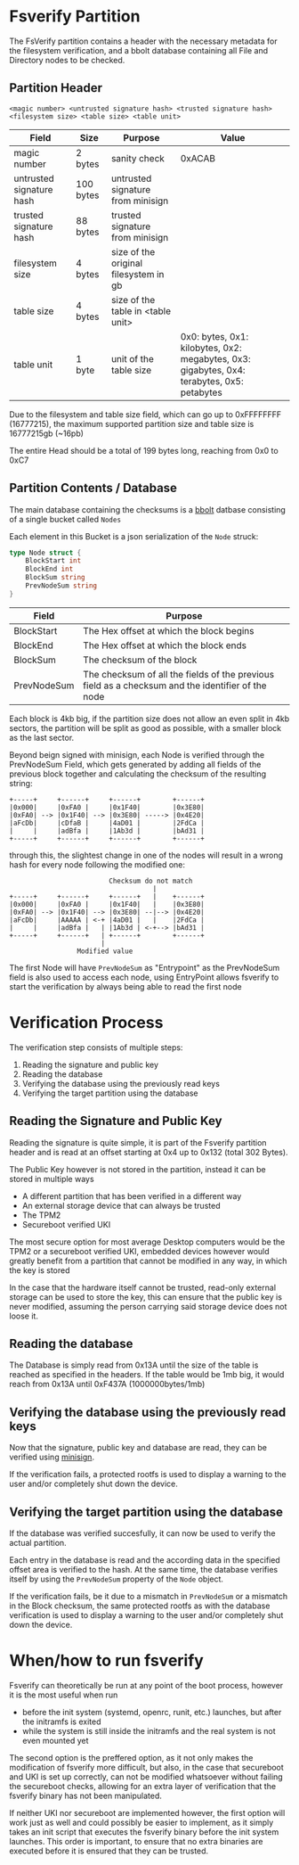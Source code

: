 # Fsverify Partition
The FsVerify partition contains a header with the necessary metadata for the filesystem verification, and a bbolt database containing all File and Directory nodes to be checked.

## Partition Header
`<magic number> <untrusted signature hash> <trusted signature hash> <filesystem size> <table size> <table unit>`

Field|Size|Purpose|Value
-----|----|-------|-----
magic number|2 bytes|sanity check|0xACAB
untrusted signature hash|100 bytes|untrusted signature from minisign
trusted signature hash|88 bytes|trusted signature from minisign
filesystem size|4 bytes|size of the original filesystem in gb
table size|4 bytes| size of the table in <table unit\>
table unit|1 byte|unit of the table size|0x0: bytes, 0x1: kilobytes, 0x2: megabytes, 0x3: gigabytes, 0x4: terabytes, 0x5: petabytes

Due to the filesystem and table size field, which can go up to 0xFFFFFFFF (16777215), the maximum supported partition size and table size is 16777215gb (~16pb)

The entire Head should be a total of 199 bytes long, reaching from 0x0 to 0xC7

## Partition Contents / Database
The main database containing the checksums is a [bbolt](https://github.com/etcd-io/bbolt) datbase consisting of a single bucket called `Nodes`

Each element in this Bucket is a json serialization of the `Node` struck:
```go
type Node struct {
	BlockStart int
	BlockEnd int
	BlockSum string
	PrevNodeSum string
}
```

Field|Purpose
----|----
BlockStart|The Hex offset at which the block begins
BlockEnd|The Hex offset at which the block ends
BlockSum|The checksum of the block
PrevNodeSum|The checksum of all the fields of the previous field as a checksum and the identifier of the node

Each block is 4kb big, if the partition size does not allow an even split in 4kb sectors, the partition will be split as good as possible, with a smaller block as the last sector.

Beyond beign signed with minisign, each Node is verified through the PrevNodeSum Field, which gets generated by adding all fields of the previous block together and calculating the checksum of the resulting string:
```
+-----+     +------+     +------+        +------+
|0x000|     |0xFA0 |     |0x1F40|        |0x3E80|
|0xFA0| --> |0x1F40| --> |0x3E80| -----> |0x4E20|
|aFcDb|     |cDfaB |     |4aD01 |        |2FdCa |
|     |     |adBfa |     |1Ab3d |        |bAd31 |
+-----+     +------+     +------+        +------+
```
through this, the slightest change in one of the nodes will result in a wrong hash for every node following the modified one:
```
                         Checksum do not match
                                    |
+-----+     +------+     +------+   |    +------+
|0x000|     |0xFA0 |     |0x1F40|   |    |0x3E80|
|0xFA0| --> |0x1F40| --> |0x3E80| --|--> |0x4E20|
|aFcDb|     |AAAAA | <-+ |4aD01 |   |    |2FdCa |
|     |     |adBfa |   | |1Ab3d | <-+--> |bAd31 |
+-----+     +------+   | +------+        +------+
                       |
                 Modified value
```

The first Node will have `PrevNodeSum` as "Entrypoint" as the PrevNodeSum field is also used to access each node, using EntryPoint allows fsverify to start the verification by always being able to read the first node


# Verification Process
The verification step consists of multiple steps:

1. Reading the signature and public key
2. Reading the database
3. Verifying the database using the previously read keys
4. Verifying the target partition using the database

## Reading the Signature and Public Key
Reading the signature is quite simple, it is part of the Fsverify partition header and is read at an offset starting at 0x4 up to 0x132 (total 302 Bytes).

The Public Key however is not stored in the partition, instead it can be stored in multiple ways
- A different partition that has been verified in a different way
- An external storage device that can always be trusted
- The TPM2
- Secureboot verified UKI

The most secure option for most average Desktop computers would be the TPM2 or a secureboot verified UKI, embedded devices however would greatly benefit from a partition that cannot be modified in any way, in which the key is stored

In the case that the hardware itself cannot be trusted, read-only external storage can be used to store the key, this can ensure that the public key is never modified, assuming the person carrying said storage device does not loose it.

## Reading the database
The Database is simply read from 0x13A until the size of the table is reached as specified in the headers. If the table would be 1mb big, it would reach from 0x13A until 0xF437A (1000000bytes/1mb)

## Verifying the database using the previously read keys
Now that the signature, public key and database are read, they can be verified using [minisign](https://jedisct1.github.io/minisign/).

If the verification fails, a protected rootfs is used to display a warning to the user and/or completely shut down the device.

## Verifying the target partition using the database
If the database was verified succesfully, it can now be used to verify the actual partition.

Each entry in the database is read and the according data in the specified offset area is verified to the hash. At the same time, the database verifies itself by using the `PrevNodeSum` property of the `Node` object.

If the verification fails, be it due to a mismatch in `PrevNodeSum` or a mismatch in the Block checksum, the same protected rootfs as with the database verification is used to display a warning to the user and/or completely shut down the device.

# When/how to run fsverify
Fsverify can theoretically be run at any point of the boot process, however it is the most useful when run
- before the init system (systemd, openrc, runit, etc.) launches, but after the initramfs is exited
- while the system is still inside the initramfs and the real system is not even mounted yet

The second option is the preffered option, as it not only makes the modification of fsverify more difficult, but also, in the case that secureboot and UKI is set up correctly, can not be modified whatsoever without failing the secureboot checks, allowing for an extra layer of verification that the fsverify binary has not been manipulated.

If neither UKI nor secureboot are implemented however, the first option will work just as well and could possibly be easier to implement, as it simply takes an init script that executes the fsverify binary before the init system launches. This order is important, to ensure that no extra binaries are executed before it is ensured that they can be trusted.
